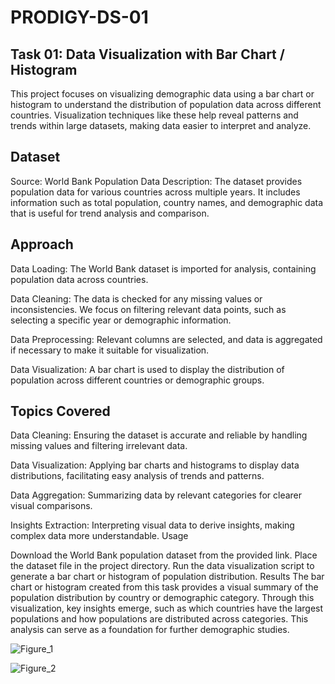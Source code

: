 # PRODIGY-DS-01

## Task 01: Data Visualization with Bar Chart / Histogram
This project focuses on visualizing demographic data using a bar chart or histogram to understand the distribution of population data across different countries. Visualization techniques like these help reveal patterns and trends within large datasets, making data easier to interpret and analyze.

## Dataset
Source: World Bank Population Data
Description: The dataset provides population data for various countries across multiple years. It includes information such as total population, country names, and demographic data that is useful for trend analysis and comparison.

## Approach

Data Loading: The World Bank dataset is imported for analysis, containing population data across countries.

Data Cleaning: The data is checked for any missing values or inconsistencies. We focus on filtering relevant data points, such as selecting a specific year or demographic information.

Data Preprocessing: Relevant columns are selected, and data is aggregated if necessary to make it suitable for visualization.

Data Visualization: A bar chart is used to display the distribution of population across different countries or demographic groups.

## Topics Covered

Data Cleaning: Ensuring the dataset is accurate and reliable by handling missing values and filtering irrelevant data.

Data Visualization: Applying bar charts and histograms to display data distributions, facilitating easy analysis of trends and patterns.

Data Aggregation: Summarizing data by relevant categories for clearer visual comparisons.

Insights Extraction: Interpreting visual data to derive insights, making complex data more understandable.
Usage

Download the World Bank population dataset from the provided link.
Place the dataset file in the project directory.
Run the data visualization script to generate a bar chart or histogram of population distribution.
Results
The bar chart or histogram created from this task provides a visual summary of the population distribution by country or demographic category. Through this visualization, key insights emerge, such as which countries have the largest populations and how populations are distributed across categories. This analysis can serve as a foundation for further demographic studies.

![Figure_1](https://github.com/user-attachments/assets/b28a089d-2f3e-4906-ad24-0d4eb14788ec)

![Figure_2](https://github.com/user-attachments/assets/54ac1004-aa83-4c9c-bd22-7d43100ef54a)

